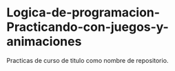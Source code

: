 # Logica-de-programacion-Practicando-con-juegos-y-animaciones
 Practicas de curso de titulo como nombre de repositorio.
